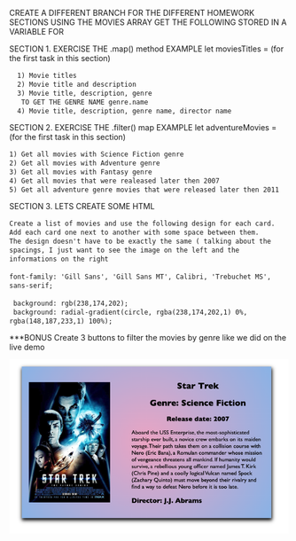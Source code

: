 CREATE A DIFFERENT BRANCH FOR THE DIFFERENT HOMEWORK SECTIONS
USING THE MOVIES ARRAY GET THE FOLLOWING STORED IN A VARIABLE FOR 


SECTION 1. EXERCISE THE .map() method
EXAMPLE let moviesTitles = (for the first task in this section)

      1) Movie titles
      2) Movie title and description
      3) Movie title, description, genre
       TO GET THE GENRE NAME genre.name
      4) Movie title, description, genre name, director name


SECTION 2. EXERCISE THE .filter() map
EXAMPLE let adventureMovies = (for the first task in this section)

    1) Get all movies with Science Fiction genre
    2) Get all movies with Adventure genre
    3) Get all movies with Fantasy genre
    4) Get all movies that were realeased later then 2007
    5) Get all adventure genre movies that were released later then 2011

SECTION 3. LETS CREATE SOME HTML
   
    Create a list of movies and use the following design for each card. Add each card one next to another with some space between them.
    The design doesn't have to be exactly the same ( talking about the spacings, I just want to see the image on the left and the informations on the right

    font-family: 'Gill Sans', 'Gill Sans MT', Calibri, 'Trebuchet MS', sans-serif;

     background: rgb(238,174,202);
     background: radial-gradient(circle, rgba(238,174,202,1) 0%, rgba(148,187,233,1) 100%);

***BONUS Create 3 buttons to filter the movies by genre like we did on the live demo

![alt text](./design/design.png)
